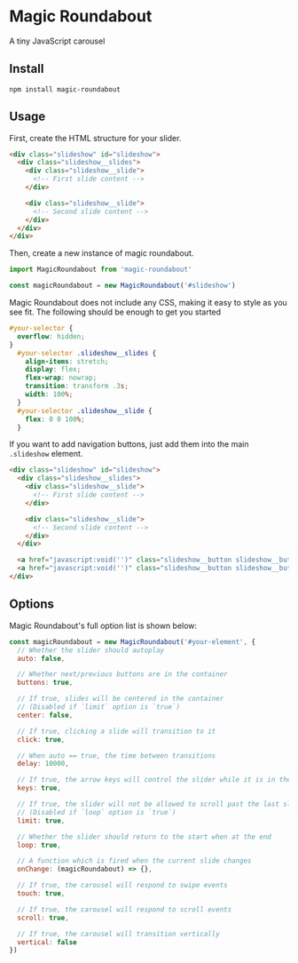# Magic Roundabout

A tiny JavaScript carousel

## Install

```
npm install magic-roundabout
```

## Usage

First, create the HTML structure for your slider.

```html
<div class="slideshow" id="slideshow">
  <div class="slideshow__slides">
    <div class="slideshow__slide">
      <!-- First slide content -->
    </div>

    <div class="slideshow__slide">
      <!-- Second slide content -->
    </div>
  </div>
</div>
```

Then, create a new instance of magic roundabout.

```js
import MagicRoundabout from 'magic-roundabout'

const magicRoundabout = new MagicRoundabout('#slideshow')
```

Magic Roundabout does not include any CSS, making it easy to style as you see fit. The following should be enough to get you started

```css
#your-selector {
  overflow: hidden;
}
  #your-selector .slideshow__slides {
    align-items: stretch;
    display: flex;
    flex-wrap: nowrap;
    transition: transform .3s;
    width: 100%;
  }
  #your-selector .slideshow__slide {
    flex: 0 0 100%;
  }
```

If you want to add navigation buttons, just add them into the main `.slideshow` element.

```html
<div class="slideshow" id="slideshow">
  <div class="slideshow__slides">
    <div class="slideshow__slide">
      <!-- First slide content -->
    </div>

    <div class="slideshow__slide">
      <!-- Second slide content -->
    </div>
  </div>

  <a href="javascript:void('')" class="slideshow__button slideshow__button--prev">Previous</a>
  <a href="javascript:void('')" class="slideshow__button slideshow__button--next">Next</a>
</div>
```

## Options

Magic Roundabout's full option list is shown below:

```js
const magicRoundabout = new MagicRoundabout('#your-element', {
  // Whether the slider should autoplay
  auto: false,

  // Whether next/previous buttons are in the container
  buttons: true,

  // If true, slides will be centered in the container
  // (Disabled if `limit` option is `true`)
  center: false,

  // If true, clicking a slide will transition to it
  click: true,

  // When auto == true, the time between transitions
  delay: 10000,

  // If true, the arrow keys will control the slider while it is in the viewport
  keys: true,

  // If true, the slider will not be allowed to scroll past the last slide's right edge
  // (Disabled if `loop` option is `true`)
  limit: true,

  // Whether the slider should return to the start when at the end
  loop: true,

  // A function which is fired when the current slide changes
  onChange: (magicRoundabout) => {},

  // If true, the carousel will respond to swipe events
  touch: true,

  // If true, the carousel will respond to scroll events
  scroll: true,

  // If true, the carousel will transition vertically
  vertical: false
})
```
